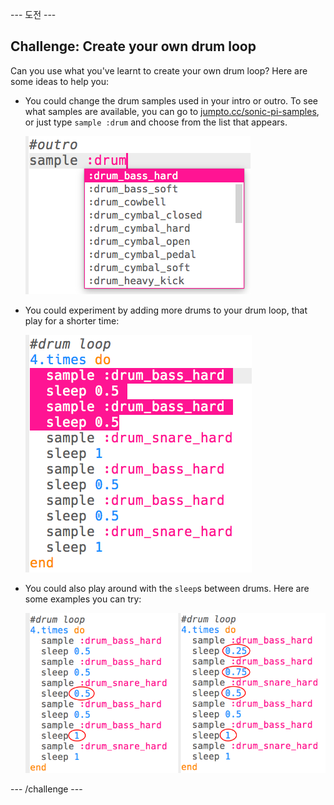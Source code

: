 \--- 도전 \---

## Challenge: Create your own drum loop

Can you use what you've learnt to create your own drum loop? Here are some ideas to help you:

+ You could change the drum samples used in your intro or outro. To see what samples are available, you can go to [jumpto.cc/sonic-pi-samples](http://jumpto.cc/sonic-pi-samples), or just type `sample :drum` and choose from the list that appears.
    
    ![스크린샷](images/drum-outro-challenge.png)

+ You could experiment by adding more drums to your drum loop, that play for a shorter time:
    
    ![스크린샷](images/drum-beat-challenge-1.png)

+ You could also play around with the `sleep`s between drums. Here are some examples you can try:
    
    ![스크린샷](images/drum-beat-challenge-2.png)

\--- /challenge \---